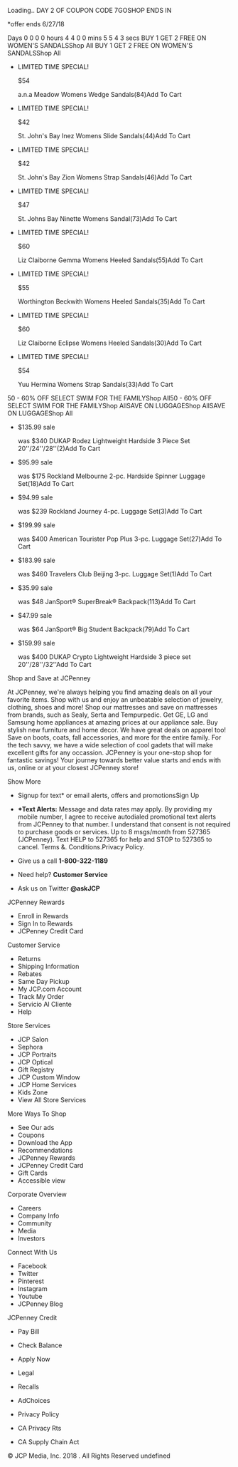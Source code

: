 Loading.. DAY 2 OF COUPON CODE 7GOSHOP ENDS IN

\*offer ends 6/27/18

Days 0 0 0 0 hours 4 4 0 0 mins 5 5 4 3 secs BUY 1 GET 2 FREE ON WOMEN'S SANDALSShop All BUY 1 GET 2 FREE ON WOMEN'S SANDALSShop All

*   LIMITED TIME SPECIAL!
    
    $54
    
    a.n.a Meadow Womens Wedge Sandals(84)Add To Cart
*   LIMITED TIME SPECIAL!
    
    $42
    
    St. John's Bay Inez Womens Slide Sandals(44)Add To Cart
*   LIMITED TIME SPECIAL!
    
    $42
    
    St. John's Bay Zion Womens Strap Sandals(46)Add To Cart
*   LIMITED TIME SPECIAL!
    
    $47
    
    St. Johns Bay Ninette Womens Sandal(73)Add To Cart
*   LIMITED TIME SPECIAL!
    
    $60
    
    Liz Claiborne Gemma Womens Heeled Sandals(55)Add To Cart
*   LIMITED TIME SPECIAL!
    
    $55
    
    Worthington Beckwith Womens Heeled Sandals(35)Add To Cart
*   LIMITED TIME SPECIAL!
    
    $60
    
    Liz Claiborne Eclipse Womens Heeled Sandals(30)Add To Cart
*   LIMITED TIME SPECIAL!
    
    $54
    
    Yuu Hermina Womens Strap Sandals(33)Add To Cart

50 - 60% OFF SELECT SWIM FOR THE FAMILYShop All50 - 60% OFF SELECT SWIM FOR THE FAMILYShop AllSAVE ON LUGGAGEShop AllSAVE ON LUGGAGEShop All

*   $135.99 sale
    
    was $340 DUKAP Rodez Lightweight Hardside 3 Piece Set 20''/24''/28''(2)Add To Cart
*   $95.99 sale
    
    was $175 Rockland Melbourne 2-pc. Hardside Spinner Luggage Set(18)Add To Cart
*   $94.99 sale
    
    was $239 Rockland Journey 4-pc. Luggage Set(3)Add To Cart
*   $199.99 sale
    
    was $400 American Tourister Pop Plus 3-pc. Luggage Set(27)Add To Cart
*   $183.99 sale
    
    was $460 Travelers Club Beijing 3-pc. Luggage Set(1)Add To Cart
*   $35.99 sale
    
    was $48 JanSport® SuperBreak® Backpack(113)Add To Cart
*   $47.99 sale
    
    was $64 JanSport® Big Student Backpack(79)Add To Cart
*   $159.99 sale
    
    was $400 DUKAP Crypto Lightweight Hardside 3 piece set 20''/28''/32''Add To Cart

Shop and Save at JCPenney

At JCPenney, we're always helping you find amazing deals on all your favorite items. Shop with us and enjoy an unbeatable selection of jewelry, clothing, shoes and more! Shop our mattresses and save on mattresses from brands, such as Sealy, Serta and Tempurpedic. Get GE, LG and Samsung home appliances at amazing prices at our appliance sale. Buy stylish new furniture and home decor. We have great deals on apparel too! Save on boots, coats, fall accessories, and more for the entire family. For the tech savvy, we have a wide selection of cool gadets that will make excellent gifts for any occassion. JCPenney is your one-stop shop for fantastic savings! Your journey towards better value starts and ends with us, online or at your closest JCPenney store!

Show More

*   Signup for text\* or email alerts, offers and promotionsSign Up
*   **\*Text Alerts:** Message and data rates may apply. By providing my mobile number, I agree to receive autodialed promotional text alerts from JCPenney to that number. I understand that consent is not required to purchase goods or services. Up to 8 msgs/month from 527365 (JCPenney). Text HELP to 527365 for help and STOP to 527365 to cancel. Terms &. Conditions.Privacy Policy.

*   Give us a call **1-800-322-1189**
*   Need help? **Customer Service**
*   Ask us on Twitter **@askJCP**

JCPenney Rewards

*   Enroll in Rewards
*   Sign In to Rewards
*   JCPenney Credit Card

Customer Service

*   Returns
*   Shipping Information
*   Rebates
*   Same Day Pickup
*   My JCP.com Account
*   Track My Order
*   Servicio Al Cliente
*   Help

Store Services

*   JCP Salon
*   Sephora
*   JCP Portraits
*   JCP Optical
*   Gift Registry
*   JCP Custom Window
*   JCP Home Services
*   Kids Zone
*   View All Store Services

More Ways To Shop

*   See Our ads
*   Coupons
*   Download the App
*   Recommendations
*   JCPenney Rewards
*   JCPenney Credit Card
*   Gift Cards
*   Accessible view

Corporate Overview

*   Careers
*   Company Info
*   Community
*   Media
*   Investors

Connect With Us

*   Facebook
*   Twitter
*   Pinterest
*   Instagram
*   Youtube
*   JCPenney Blog

JCPenney Credit

*   Pay Bill
*   Check Balance
*   Apply Now

*   Legal
*   Recalls
*   AdChoices

*   Privacy Policy
*   CA Privacy Rts
*   CA Supply Chain Act

© JCP Media, Inc. 2018 . All Rights Reserved undefined